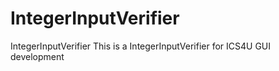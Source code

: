 # IntegerInputVerifier
IntegerInputVerifier
This is a IntegerInputVerifier for ICS4U GUI development
